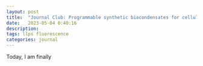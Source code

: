 ```yaml
---
layout: post
title:  "Journal Club: Programmable synthetic biocondensates for cellular control"
date:   2023-05-04 0:40:16
description: 
tags: llps fluorescence
categories: journal
---
```

Today, I am finally 